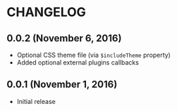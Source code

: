 # CHANGELOG

## 0.0.2 (November 6, 2016)

- Optional CSS theme file (via `$includeTheme` property)
- Added optional external plugins callbacks

## 0.0.1 (November 1, 2016)

- Initial release